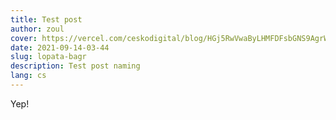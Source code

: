```yaml
---
title: Test post
author: zoul
cover: https://vercel.com/ceskodigital/blog/HGj5RwVwaByLHMFDFsbGNS9AgrW3
date: 2021-09-14-03-44
slug: lopata-bagr
description: Test post naming
lang: cs
---
```

Yep!